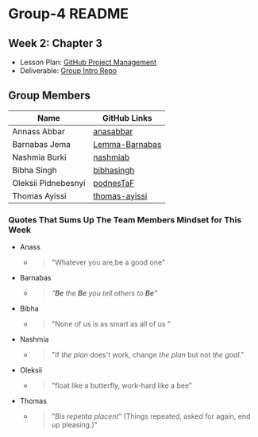 # Group-4 README

## Week 2: Chapter 3

- Lesson Plan:
  [GitHub Project Management](https://github.com/HackYourFutureBelgium/workflows/blob/master/lesson-plans/github-project-management.md)
- Deliverable:
  [Group Intro Repo](https://github.com/HackYourFutureBelgium/workflows/blob/master/deliverables/group-introduction-repo.md)

## Group Members

| Name                | GitHub Links                                        |
| ------------------- | --------------------------------------------------- |
| Annass Abbar        | [anasabbar](https://github.com/anasabbar)           |
| Barnabas Jema       | [Lemma-Barnabas](https://github.com/Lemma-Barnabas) |
| Nashmia Burki       | [nashmiab](https://github.com/nashmiab)             |
| Bibha Singh         | [bibhasingh](https://github.com/bibhasingh)         |
| Oleksii Pidnebesnyi | [podnesTaF](https://github.com/podnesTaF)           |
| Thomas Ayissi       | [thomas-ayissi](https://github.com/thomas-ayissi)   |

### Quotes That Sums Up The Team Members Mindset for This Week

- Anass
  - > "Whatever you are,be a good one"
- Barnabas
  - > _"**Be** the **Be** you tell others to **Be**"_
- Bibha
  - > "None of us is as smart as all of us "
- Nashmia
  - > "If _the plan_ does't work, change _the plan_ but not _the goal_."
- Oleksii
  - > "float like a butterfly, work-hard like a bee"
- Thomas
  - > "_Bis repetita placent_” (Things repeated, asked for again, end up
    > pleasing.)"
